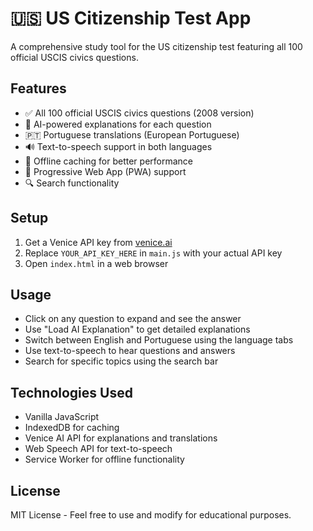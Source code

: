 # 🇺🇸 US Citizenship Test App

A comprehensive study tool for the US citizenship test featuring all 100 official USCIS civics questions.

## Features

- ✅ All 100 official USCIS civics questions (2008 version)
- 🤖 AI-powered explanations for each question
- 🇵🇹 Portuguese translations (European Portuguese)
- 🔊 Text-to-speech support in both languages
- 💾 Offline caching for better performance
- 📱 Progressive Web App (PWA) support
- 🔍 Search functionality

## Setup

1. Get a Venice API key from [venice.ai](https://venice.ai)
2. Replace `YOUR_API_KEY_HERE` in `main.js` with your actual API key
3. Open `index.html` in a web browser

## Usage

- Click on any question to expand and see the answer
- Use "Load AI Explanation" to get detailed explanations
- Switch between English and Portuguese using the language tabs
- Use text-to-speech to hear questions and answers
- Search for specific topics using the search bar

## Technologies Used

- Vanilla JavaScript
- IndexedDB for caching
- Venice AI API for explanations and translations
- Web Speech API for text-to-speech
- Service Worker for offline functionality

## License

MIT License - Feel free to use and modify for educational purposes.